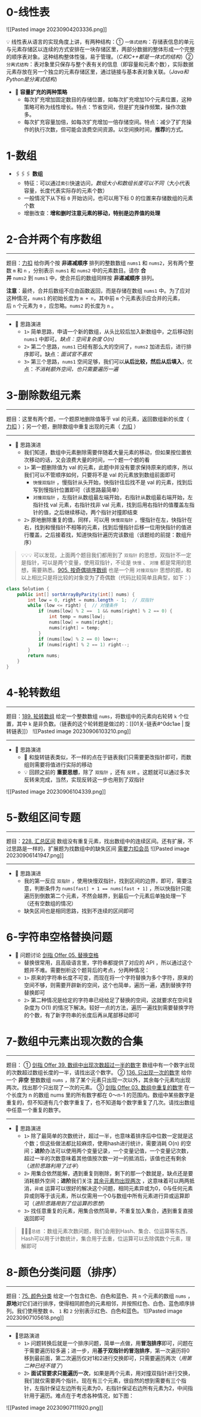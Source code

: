 # 0-线性表
![[Pasted image 20230904203336.png]]

💡 线性表从语言的实现角度上讲，有两种结构：① `一体式结构`：存储表信息的单元与元素存储区以连续的方式安排在一块存储区里，两部分数据的整体形成一个完整的顺序表对象。这种结构整体性强，易于管理。（_C和C++都是一体式的结构_）② `分离式结构`：表对象里只保存与整个表有关的信息（即容量和元素个数），实际数据元素存放在另一个独立的元素存储区里，通过链接与基本表对象关联。（_Java和Python是分离式结构_）

+ 🛒 **容量扩充的两种策略**
	+ 每次扩充增加固定数目的存储位置，如每次扩充增加10个元素位置，这种策略可称为线性增长。特点：节省空间，但是扩充操作频繁，操作次数多。
	+ 每次扩充容量加倍，如每次扩充增加一倍存储空间。特点：减少了扩充操作的执行次数，但可能会浪费空间资源。以空间换时间，**推荐**的方式。

# 1-数组

+ 🖇️🖇️🖇️ **数组**
	+ 特征：可以通过`索引`快速访问，_数组大小和数组长度可以不同_（大小代表容量，长度代表实际存的元素个数）
	+ 一般情况下从下标 `0` 开始访问，也可以用下标 0 的位置来存储数组的元素个数
	+ 增删改查：**增和删时注意元素的移动，特别是边界值的处理**

# 2-合并两个有序数组
---
题目：[力扣](https://leetcode.cn/problems/merge-sorted-array/) 给你两个按 **非递减顺序** 排列的整数数组 `nums1` 和 `nums2`，另有两个整数 `m` 和 `n` ，分别表示 `nums1` 和 `nums2` 中的元素数目。请你 **合并** `nums2` 到 `nums1` 中，使合并后的数组同样按 **非递减顺序** 排列。

**注意**：最终，合并后数组不应由函数返回，而是存储在数组 `nums1` 中。为了应对这种情况，`nums1` 的初始长度为 `m + n`，其中前 `m` 个元素表示应合并的元素，后 `n` 个元素为 `0` ，应忽略。`nums2` 的长度为 `n` 。

---

+ 🧠 思路演进
	+ `1>` 简单思路，申请一个新的数组，从头比较后加入新数组中，之后移动到 `nums1` 中即可。_缺点：空间复杂度 O(n)_
	+ `2>` 第二个思路，`nums1` 已经有那么大的空间了，`nums2` 加进去后，进行排序即可。缺点：_面试官不喜欢_
	+ `3>` 第三个思路，`nums1` 空间足够，我们可以**从后比较，然后从后填入**，优点：_不消耗额外空间，也只需要遍历一遍_

# 3-删除数组元素
---
题目：这里有两个题，一个题原地删除值等于 val 的元素，返回数组新的长度（ [力扣](https://leetcode.cn/problems/remove-element/) ）；另一个题，删除数组中重复出现的元素（ [力扣](https://leetcode.cn/problems/remove-duplicates-from-sorted-array/) ）

---

+ 🧠 思路演进
	+ 我们知道，数组中元素删除需要伴随着大量元素的移动，但如果按位置依次移动的话，又会浪费大量的时间，一个题一个题的看
	+ `1>` 第一题删除值为 val 的元素，此题中并没有要求保持原来的顺序，所以我们可以不管顺序如何，只要将不是 val 的元素放到数组前面即可
		+ `快慢双指针` ，慢指针从头开始，快指针往后找不是 val 的元素，找到后写到慢指针位置即可（该思路最简单）
		+ `对撞双指针` ，左指针从数组最左端开始，右指针从数组最右端开始，左指针找 val 元素，右指针找非 val 元素，找到后用右指针的值覆盖左指针的值，之后继续移动，两个指针对撞即结束
	+ `2>` 原地删除重复的值，同样，可以用 `快慢双指针` ，慢指针在左，快指针在右，找到和慢指针不相等的元素，找到后慢指针后移一位用快指针的值进行覆盖，之后接着找，知道快指针遍历完该数组（该题给的前提：数组升序）

> 💡💡💡 可以发现，上面两个题目我们都用到了 `双指针` 的思想，双指针不一定是指针，可以是两个变量，使用双指针，不论是 `快慢` 、 `对撞` 都是常用的思想，需要熟悉。[905. 按奇偶排序数组](https://leetcode.cn/problems/sort-array-by-parity/) 也是一个用 `对撞双指针` 思想的题，和以上相比只是将比较的对象变为了奇偶数（代码比较简单且典型，如下：）

```java
class Solution {
    public int[] sortArrayByParity(int[] nums) {
        int low = 0, right = nums.length - 1;  // 双指针
        while (low <= right) {  // 对撞条件
            if (nums[low] % 2 ==  1 && nums[right] % 2 == 0) {
                int temp = nums[low];
                nums[low] = nums[right];
                nums[right] = temp;
            }
            if (nums[low] % 2 == 0) low++;
            if (nums[right] % 2 == 1) right--;
        }
        return nums;
    }
}
```

# 4-轮转数组
---
题目：[189. 轮转数组](https://leetcode.cn/problems/rotate-array/) 给定一个整数数组 `nums`，将数组中的元素向右轮转 `k` 个位置，其中 `k` 是非负数。（链表的这个轮转题是做过的：[[01关-链表#^0dc1ae | 旋转链表]]）
![[Pasted image 20230906103210.png]]

---

+ 🧠 思路演进
	+ 🚩 和旋转链表类似，不一样的点在于链表我们只需要更改指针即可，而数组则需要将值进行实际的移动
	+ 💡 回顾之前的 **重要思想**，除了 `双指针` ，还有 `反转` 。这题就可以通过多次反转来完成，当然，实现反转这一步也用到了双指针

![[Pasted image 20230906104339.png]]

# 5-数组区间专题
---
题目：[228. 汇总区间](https://leetcode.cn/problems/summary-ranges/) 数组没有重复元素，找出数组中的连续区间。还有扩展，不过思路是一样的，扩展题为找数组中的缺失区间 [需要力扣会员](https://leetcode.cn/problems/missing-ranges)
![[Pasted image 20230906141947.png]]

---

+ 🧠 思路演进
	+ 我的第一反应 `双指针` ，使用快慢双指针，找到区间的边界，即可，需要注意，判断条件为 `nums[fast] + 1 == nums[fast + 1]` ，所以快指针只能遍历到倒数第二个元素，不然会越界，到最后一个元素后单独处理一下（还有空数组的情况）
	+ 缺失区间也是相同思路，找到不连续的区间即可

# 6-字符串空格替换问题

+ 🧠 问题讨论 [剑指 Offer 05. 替换空格](https://leetcode.cn/problems/ti-huan-kong-ge-lcof/)
	+ 替换很常用，且高级语言里，字符串都提供了对应的 API ，所以通过这个题并不难。需要刨析这个题背后的考点，分两种情况：
	+ `1>` 原来的字符串长度不可变，而现在将一个字符替换为多个字符，原来的空间不够，则需要开辟新的空间，这个也简单，遍历一遍，遇到替换字符替换即可
	+ `2>` 第二种情况是给定的字符串已经给足了替换的空间，这就要求在空间复杂度为 O(1) 的情况下解决。较好一点的方法，遍历一遍找到需要替换字符的个数，有了新字符串的长度后再从尾部移动即可

# 7-数组中元素出现次数的合集
---
题目：
① [剑指 Offer 39. 数组中出现次数超过一半的数字](https://leetcode.cn/problems/shu-zu-zhong-chu-xian-ci-shu-chao-guo-yi-ban-de-shu-zi-lcof/) 数组中有一个数字出现的次数超过数组长度的一半，请找出这个数字。
② [136. 只出现一次的数字](https://leetcode.cn/problems/single-number/) 给你一个 **非空** 整数数组 `nums` ，除了某个元素只出现一次以外，其余每个元素均出现两次。找出那个只出现了一次的元素。
③ [剑指 Offer 03. 数组中重复的数字](https://leetcode.cn/problems/shu-zu-zhong-zhong-fu-de-shu-zi-lcof/) 在一个长度为 n 的数组 nums 里的所有数字都在 0～n-1 的范围内。数组中某些数字是重复的，但不知道有几个数字重复了，也不知道每个数字重复了几次。请找出数组中任意一个重复的数字。

---

+ 🧠 思路演进
	+ `1>` 除了最简单的次数统计，超过一半，也意味着排序后中位数一定就是这个数；但这些做法都比较麻烦，使用hash进行统计，需要消耗 O(n) 的空间；**进阶**办法可以使用两个变量记录，一个变量记值，一个变量记次数，超过一半的次数意味着其他值按次数一对一的抵消后，该值也还有剩余（_进阶思路利用了过半_）
	+ `2>` 用集合依然能解，遇到重复则剔除，剩下的那一个数就是，缺点还是要消耗额外空间；**进阶**我们关注 <u>其余元素均出现两次</u> ，这意味着可以两两抵消，`异或` 运算可以很好的解决这个问题，相同元素异或为0，0与任何元素异或则等于该元素，所以仅需用一个0与数组中所有元素进行异或运算即可（_进阶思路用到了位运算的思想_）
	+ `3>` 找任意重复的元素，用集合依然简单，不重复加入集合，遇到重复直接返回即可

> 🚩🚩🚩`总结` ：数组元素次数问题，我们会用到Hash、集合、位运算等东西，Hash可以用于计数统计，集合用于去重，位运算可以去除偶数个元素，理解即可

# 8-颜色分类问题（排序）
---
题目：[75. 颜色分类](https://leetcode.cn/problems/sort-colors/) 给定一个包含红色、白色和蓝色、共 `n` 个元素的数组 `nums` ，**原地**对它们进行排序，使得相同颜色的元素相邻，并按照红色、白色、蓝色顺序排列。我们使用整数 `0`、 `1` 和 `2` 分别表示红色、白色和蓝色。
![[Pasted image 20230907105618.png]]

---

+ 🧠思路演进
	+ `1>` 问题转换后就是一个排序问题，简单一点做，用**冒泡排序**即可，问题在于需要遍历较多遍；进一步，用**基于双指针的冒泡排序**，第一次遍历将0移到最前面，第二次遍历仅对1和2进行交换即可，只需要遍历两次（_用第二种已经不错了_）
	+ `2>` **面试官要求只能遍历一次**，如果是两个元素，用对撞双指针进行交换，我们就仅需要两个指针。现在有三个元素，很自然的想到需要有三个指针，左指针保证左边所有元素为0，右指针保证右边所有元素为2，中间指针用于遍历。难点在于考虑各种情况，如下图：

![[Pasted image 20230907111920.png]]
